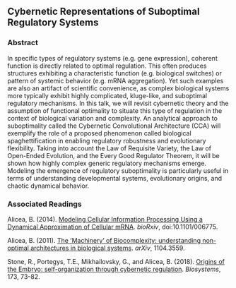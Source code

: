 ## Cybernetic Representations of Suboptimal Regulatory Systems

### Abstract
In specific types of regulatory systems (e.g. gene expression), coherent function is directly related to optimal regulation. This often produces structures exhibiting a characteristic function (e.g. biological switches) or pattern of systemic behavior (e.g. mRNA aggregation). Yet such examples are also an artifact of scientific convenience, as complex biological systems more typically exhibit highly complicated, kluge-like, and suboptimal regulatory mechanisms. In this talk, we will revisit cybernetic theory and the assumption of functional optimality to situate this type of regulation in the context of biological variation and complexity. An analytical approach to suboptimality called the Cybernetic Convolutional Architecture (CCA) will exemplify the role of a proposed phenomenon called biological spaghettification in enabling regulatory robustness and evolutionary flexibility. Taking into account the Law of Requisite Variety, the Law of Open-Ended Evolution, and the Every Good Regulator Theorem, it will be shown how highly complex generic regulatory mechanisms emerge. Modeling the emergence of regulatory suboptimality is particularly useful in terms of understanding developmental systems, evolutionary origins, and chaotic dynamical behavior. 

### Associated Readings
Alicea, B. (2014). [Modeling Cellular Information Processing Using a Dynamical Approximation of Cellular mRNA](https://www.biorxiv.org/content/10.1101/006775v1). _bioRxiv_, doi:10.1101/006775.

Alicea, B. (2011). [The ‘Machinery’ of Biocomplexity: understanding non-optimal architectures in biological systems](https://arxiv.org/abs/1104.3559). _arXiv_, 1104.3559.

Stone, R., Portegys, T.E., Mikhailovsky, G., and Alicea, B. (2018). [Origins of the Embryo: self-organization through cybernetic regulation](https://www.ncbi.nlm.nih.gov/pubmed/30134151). _Biosystems_, 173, 73-82.
